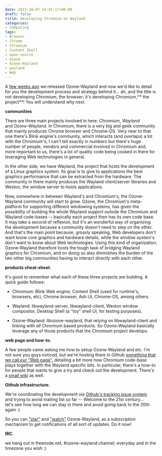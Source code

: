 ```yaml
---
date: 2013-10-07 14:42:17+00:00
draft: false
title: developing Chromium on Wayland
categories:
- Computing
tags:
- Browser
- Chrome
- Chromium
- Content Shell
- open-source
- Ozone
- Ozone-Wayland
- wayland
- Web
---
```


A [few weeks ago](http://vignatti.com/2013/09/18/welcome-to-chromiums-ozone-wayland/) we released Ozone-Wayland and now we'd like to detail for you the development process and strategy behind it... ah, and the title is not developing Chromium, the browser; it's developing Chromium,** the project**! You will understand why next.

**communities**

There are three main projects involved in here: _Chromium_, _Wayland_ and _Ozone-Wayland_. In Chromium, there is a very big and geek community that mainly produces Chrome browser and Chrome-OS. Very near to that one there's Blink engine's community, which interacts (and overlaps) a lot with the Chromium's; I can't tell exactly in numbers but there's huge number of people, vendors and commercial involved in Chromium and, more important to us, there's a lot of quality code being cooked in there for leveraging Web technologies in general.

In the other side, we have Wayland, the project that hosts the development of a Linux graphics system. Its goal is to give to applications the best graphics performance that can be extracted from the hardware. The community in there mainly produces the Wayland client/server libraries and Weston, the window server to hosts applications.

Now, somewhere in between Wayland's and Chromium's, the Ozone-Wayland community will start to grow. Ozone, the Chromium's meta-platform for supporting different windowing systems, has given the possibility of building the whole Wayland support _outside_ the Chromium and Wayland code-bases -- basically each project then has its own code base. It may take a second of reflexion, but it's an wonderful way of organizing the development because a community doesn't need to step on the other. And that's the main point because, grossly speaking, Web developers don't want know core graphics and hardware details, while the window system's don't want to know about Web technologies. Using this kind of organization, Ozone-Wayland therefore hosts the tough task of bridging Wayland graphics for Chromium, and on doing so also diminishes the burden of the two other big communities having to interact directly with each other.

**products cheat-sheet.**

It's good to remember what each of these three projects are building. A quick guide follows:

- Chromium: Blink Web engine, Content Shell (used for runtime's, browsers, etc), Chrome browser, Ash UI, Chrome-OS, among others.

- Wayland: libwayland-server, libwayland-client, Weston window compositor, Desktop Shell (a "toy" shell UI, for testing purposes).

- Ozone-Wayland: libozone-wayland, that relying on libwayland-client and linking with _all_ Chromium based products. So Ozone-Wayland basically leverage any of those products that the Chromium project develops.

**web page and how-to.**

A few people came asking me how to setup Ozone-Wayland and etc. I'm not sure you guys noticed, but we're hosting there in Github [something that we call our "Web page"](https://github.com/01org/ozone-wayland#introduction), detailing a bit more how Chromium code-base plays together with the Wayland specific bits. In particular, there's a how-to for people that wants to give a try and check out the development. There's a [small wiki](https://github.com/01org/ozone-wayland/wiki) as well.

**Github infrastructure.**

We're coordinating the development via [Github's tracking issue system](https://github.com/01org/ozone-wayland/issues?state=open) and trying to avoid mailing list so far -- Welcome to the 21st century... let's see how long we can stay in there and avoid going back to the 20th again :)

So you can ["star"](https://github.com/01org/ozone-wayland/stargazers) and ["watch"](https://github.com/01org/ozone-wayland/watchers) Ozone-Wayland, as a subscription mechanism to get notifications of all sort of updates. Do it now!

**IRC.**

we hang out in freenode.net, #ozone-wayland channel; everyday and in the timezone you wish :)

